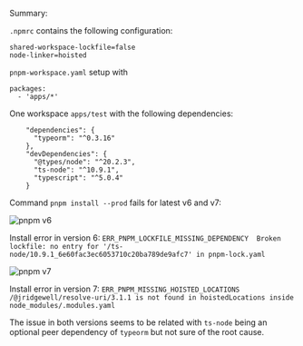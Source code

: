 
Summary:

`.npmrc` contains the following configuration:
```
shared-workspace-lockfile=false
node-linker=hoisted
```

`pnpm-workspace.yaml` setup with
```
packages:
  - 'apps/*'
```

One workspace `apps/test` with the following dependencies:
```
    "dependencies": {
      "typeorm": "^0.3.16"
    },
    "devDependencies": {
      "@types/node": "^20.2.3",
      "ts-node": "^10.9.1",
      "typescript": "^5.0.4"
    }
```

Command `pnpm install --prod` fails for latest v6 and v7:

![pnpm v6](https://github.com/123joshuawu/pnpm_node_linker_hoisted_install_error/actions/workflows/pnpm_v6.yaml/badge.svg)

Install error in version 6: `ERR_PNPM_LOCKFILE_MISSING_DEPENDENCY  Broken lockfile: no entry for '/ts-node/10.9.1_6e60fac3ec6053710c20ba789de9afc7' in pnpm-lock.yaml`


![pnpm v7](https://github.com/123joshuawu/pnpm_node_linker_hoisted_install_error/actions/workflows/pnpm_v7.yaml/badge.svg)

Install error in version 7:
`ERR_PNPM_MISSING_HOISTED_LOCATIONS  /@jridgewell/resolve-uri/3.1.1 is not found in hoistedLocations inside node_modules/.modules.yaml`


The issue in both versions seems to be related with `ts-node` being an optional peer dependency of `typeorm` but not sure of the root cause.
